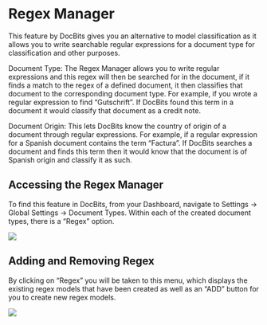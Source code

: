 # Regex Manager

This feature by DocBits gives you an alternative to model classification as it allows you to write searchable regular expressions for a document type for classification and other purposes.

Document Type: The Regex Manager allows you to write regular expressions and this regex will then be searched for in the document, if it finds a match to the regex of a defined document, it then classifies that document to the corresponding document type. For example, if you wrote a regular expression to find “Gutschrift”. If DocBits found this term in a document it would classify that document as a credit note.

Document Origin: This lets DocBits know the country of origin of a document through regular expressions. For example, if a regular expression for a Spanish document contains the term “Factura”. If DocBits searches a document and finds this term then it would know that the document is of Spanish origin and classify it as such.

## **Accessing the Regex Manager**

To find this feature in DocBits, from your Dashboard, navigate to Settings → Global Settings → Document Types. Within each of the created document types, there is a “Regex” option.

![](https://lh7-us.googleusercontent.com/cbU6PI74trS4HjnxDNbx\_pTFXqrliFs47ZpaFsYsLk3NynblzBIdj9pFf7D-z4pegSCi0dodyAlY9FWSFlnpb95gA4DX8B\_UtPW0gLo2LIzEQ5pJVbacz9P5RNHIO3B35mnnONyQnBauTBn2GYazNnI)

## **Adding and Removing Regex**

By clicking on “Regex” you will be taken to this menu, which displays the existing regex models that have been created as well as an “ADD” button for you to create new regex models.

![](https://lh7-us.googleusercontent.com/piOi41j6Lcdqi5s98KGzccKwTcoKIbjwiQT-Q2tLFL7K3YnE0pxp5cp\_OM1qB9LgiwjvvBDpGs9dam4Do1dHXMtkGu1\_5HrqiSCokexAiBYIYW6k5uA6TS-PE9WroKOvQBnciQzhHGUywcGbpirvIUw)
